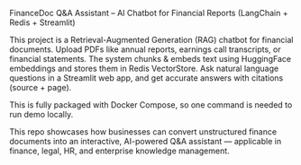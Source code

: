 FinanceDoc Q&A Assistant – AI Chatbot for Financial Reports (LangChain + Redis + Streamlit)

This project is a Retrieval-Augmented Generation (RAG) chatbot for financial documents.
Upload PDFs like annual reports, earnings call transcripts, or financial statements.
The system chunks & embeds text using HuggingFace embeddings and stores them in Redis VectorStore.
Ask natural language questions in a Streamlit web app, and get accurate answers with citations (source + page).

This is fully packaged with Docker Compose, so one command is needed to run demo locally.

This repo showcases how businesses can convert unstructured finance documents into an interactive, AI-powered Q&A assistant — applicable in finance, legal, HR, and enterprise knowledge management.
